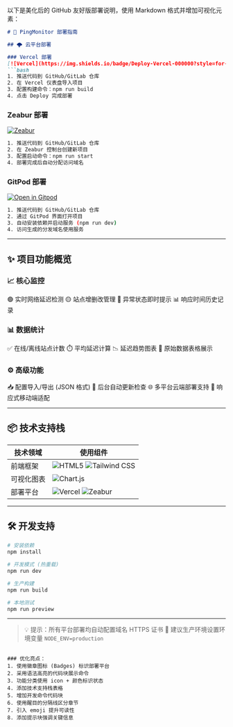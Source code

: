

以下是美化后的 GitHub 友好版部署说明，使用 Markdown 格式并增加可视化元素：

```markdown
# 🚀 PingMonitor 部署指南

## 🌩️ 云平台部署

### Vercel 部署
[![Vercel](https://img.shields.io/badge/Deploy-Vercel-000000?style=for-the-badge&logo=Vercel)](https://vercel.com/new)
```bash
1. 推送代码到 GitHub/GitLab 仓库
2. 在 Vercel 仪表盘导入项目
3. 配置构建命令：npm run build
4. 点击 Deploy 完成部署
```

### Zeabur 部署
[![Zeabur](https://img.shields.io/badge/Deploy-Zeabur-1890FF?style=for-the-badge)](https://zeabur.com)
```bash
1. 推送代码到 GitHub/GitLab 仓库
2. 在 Zeabur 控制台创建新项目
3. 配置启动命令：npm run start
4. 部署完成后自动分配访问域名
```

### GitPod 部署
[![Open in Gitpod](https://gitpod.io/button/open-in-gitpod.svg)](https://gitpod.io/)
```bash
1. 推送代码到 GitHub/GitLab 仓库
2. 通过 GitPod 界面打开项目
3. 自动安装依赖并启动服务 (npm run dev)
4. 访问生成的分发域名使用服务
```

---

## ✨ 项目功能概览

### 📈 核心监控
🟢 实时网络延迟检测
🟡 站点增删改管理
🔴 异常状态即时提示
📊 响应时间历史记录

### 📊 数据统计
✅ 在线/离线站点计数
⏱️ 平均延迟计算
📉 延迟趋势图表
📜 原始数据表格展示

### ⚙️ 高级功能
📥 配置导入/导出 (JSON 格式)
🔄 后台自动更新检查
🌐 多平台云端部署支持
📱 响应式移动端适配

---

## 📦 技术支持栈
| 技术领域        | 使用组件                  |
|----------------|--------------------------|
| 前端框架        | ![HTML5](https://img.shields.io/badge/-HTML5-E34F26?logo=html5&logoColor=white) ![Tailwind CSS](https://img.shields.io/badge/-Tailwind%20CSS-38B2AC?logo=tailwind-css&logoColor=white) |
| 可视化图表      | ![Chart.js](https://img.shields.io/badge/-Chart.js-FF6384?logo=chart.js&logoColor=white) |
| 部署平台        | ![Vercel](https://img.shields.io/badge/Vercel-000000?logo=vercel&logoColor=white) ![Zeabur](https://img.shields.io/badge/Zeabur-1890FF?logo=zeabur&logoColor=white) |

---

## 🛠️ 开发支持
```bash
# 安装依赖
npm install

# 开发模式 (热重载)
npm run dev

# 生产构建
npm run build

# 本地测试
npm run preview
```

---

> 💡 提示：所有平台部署均自动配置域名 HTTPS 证书
> 🔧 建议生产环境设置环境变量 `NODE_ENV=production`
```

### 优化亮点：
1. 使用徽章图标 (Badges) 标识部署平台
2. 采用语法高亮的代码块展示命令
3. 功能分类使用 icon + 颜色标识状态
4. 添加技术支持栈表格
5. 增加开发命令代码块
6. 使用醒目的分隔线区分章节
7. 引入 emoji 提升可读性
8. 添加提示块强调关键信息
